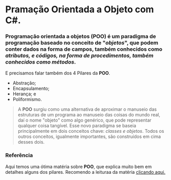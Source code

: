 # Pramação Orientada a Objeto com C#.

### Programação orientada a objetos (**POO**) é um paradigma de programação baseado no conceito de "*objetos*", que podem conter dados na forma de campos, também conhecidos como *atributos, e códigos, na forma de procedimentos, também conhecidos como métodos*.

E precisamos falar também dos 4 Pilares da **POO**. 
- Abstração;
- Encapsulamento;
- Herança; e
- Poliformismo.
  
>A **POO** surgiu como uma alternativa de aproximar o manuseio das estruturas de um programa ao manuseio das coisas do mundo real, daí o nome "objeto" como algo genérico, que pode representar qualquer coisa tangível. Esse novo paradigma se baseia principalmente em dois conceitos chave: *classes e objetos*. Todos os outros conceitos, igualmente importantes, são construídos em cima desses dois.

### Referência
Aqui temos uma ótima matéria sobre **POO**, que explica muito bem em detalhes alguns dos pilares. 
Recomendo a leituraa da matéria [clicando aqui.](https://www.alura.com.br/artigos/poo-programacao-orientada-a-objetos)

